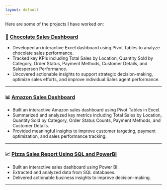 ```yaml
---
layout: default
---
```


Here are some of the projects I have worked on:


### 🎯 [Chocolate Sales Dashboard](https://github.com/Anthonyomowumi/github.io/blob/main/CHOCOLATE.png)
- Developed an interactive Excel dashboard using Pivot Tables to analyze chocolate sales performance.
- Tracked key KPIs including Total Sales by Location, Quantity Sold by Category, Order Status, Payment Methods, Customer Details, and Salesperson Performance.
- Uncovered actionable insights to support strategic decision-making, optimize sales efforts, and improve individual Sales agent performance.

---

### 📊 [Amazon Sales Dashboard](https://github.com/Anthonyomowumi/github.io/blob/main/AMAZON.png)
- Built an interactive Amazon sales dashboard using Pivot Tables in Excel.
- Summarized and analyzed key metrics including Total Sales by Location, Quantity Sold by Category, Order Status Counts, Payment Methods, and Customer Details.
- Provided meaningful insights to improve customer targeting, payment optimization, and sales performance tracking.
  
---

### 📈 [Pizza Sales Report Using SQL and PowerBI](https://github.com/Anthonyomowumi/github.io/blob/main/Pizza%20Sales.sql)
- Built an interactive sales dashboard using Power BI.
- Extracted and analyzed data from SQL databases.
- Delivered actionable business insights to improve decision-making.


---


